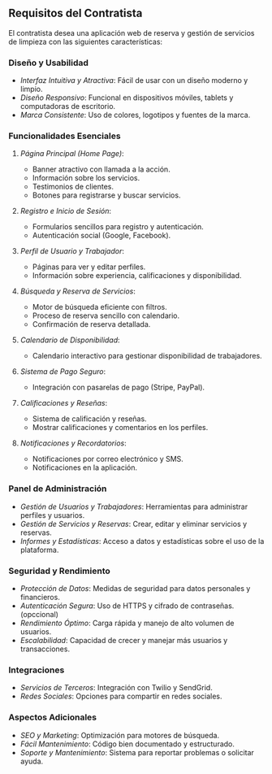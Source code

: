## Requisitos del Contratista

El contratista desea una aplicación web de reserva y gestión de servicios de limpieza con las siguientes características:

### Diseño y Usabilidad
- *Interfaz Intuitiva y Atractiva*: Fácil de usar con un diseño moderno y limpio.
- *Diseño Responsivo*: Funcional en dispositivos móviles, tablets y computadoras de escritorio.
- *Marca Consistente*: Uso de colores, logotipos y fuentes de la marca.

### Funcionalidades Esenciales
1. *Página Principal (Home Page)*:
   - Banner atractivo con llamada a la acción.
   - Información sobre los servicios.
   - Testimonios de clientes.
   - Botones para registrarse y buscar servicios.

2. *Registro e Inicio de Sesión*:
   - Formularios sencillos para registro y autenticación.
   - Autenticación social (Google, Facebook).

3. *Perfil de Usuario y Trabajador*:
   - Páginas para ver y editar perfiles.
   - Información sobre experiencia, calificaciones y disponibilidad.

4. *Búsqueda y Reserva de Servicios*:
   - Motor de búsqueda eficiente con filtros.
   - Proceso de reserva sencillo con calendario.
   - Confirmación de reserva detallada.

5. *Calendario de Disponibilidad*:
   - Calendario interactivo para gestionar disponibilidad de trabajadores.

6. *Sistema de Pago Seguro*:
   - Integración con pasarelas de pago (Stripe, PayPal).

7. *Calificaciones y Reseñas*:
   - Sistema de calificación y reseñas.
   - Mostrar calificaciones y comentarios en los perfiles.

8. *Notificaciones y Recordatorios*:
   - Notificaciones por correo electrónico y SMS.
   - Notificaciones en la aplicación.

### Panel de Administración
- *Gestión de Usuarios y Trabajadores*: Herramientas para administrar perfiles y usuarios.
- *Gestión de Servicios y Reservas*: Crear, editar y eliminar servicios y reservas.
- *Informes y Estadísticas*: Acceso a datos y estadísticas sobre el uso de la plataforma.

### Seguridad y Rendimiento
- *Protección de Datos*: Medidas de seguridad para datos personales y financieros.
- *Autenticación Segura*: Uso de HTTPS y cifrado de contraseñas. (opccional)
- *Rendimiento Óptimo*: Carga rápida y manejo de alto volumen de usuarios.
- *Escalabilidad*: Capacidad de crecer y manejar más usuarios y transacciones.

### Integraciones
- *Servicios de Terceros*: Integración con Twilio y SendGrid.
- *Redes Sociales*: Opciones para compartir en redes sociales.

### Aspectos Adicionales
- *SEO y Marketing*: Optimización para motores de búsqueda.
- *Fácil Mantenimiento*: Código bien documentado y estructurado.
- *Soporte y Mantenimiento*: Sistema para reportar problemas o solicitar ayuda.